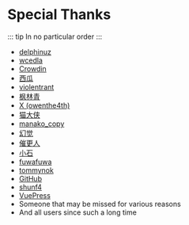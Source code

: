 # Special Thanks
::: tip 
In no particular order
:::

* [delphinuz](https://github.com/delphinuz)
* [wcedla](#)
* [Crowdin](https://crowdin.com/)
* [西瓜](#)
* [violentrant](#)
* [枫林青](#)
* [X (owenthe4th)](https://crowdin.com/profile/owenthe4th)
* [猫大侠](#)
* [manako_copy](#)
* [幻觉](#)
* [催更人](#)
* [小石](#)
* [fuwafuwa](#)
* [tommynok](https://github.com/tommynok)
* [GitHub](https://github.com/)
* [shunf4](https://github.com/shunf4)
* [VuePress](https://github.com/vuepress/)
* Someone that may be missed for various reasons
* And all users since such a long time

